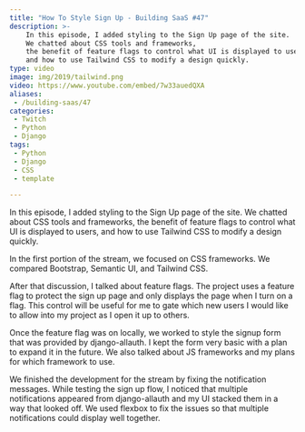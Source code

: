 ```yaml
---
title: "How To Style Sign Up - Building SaaS #47"
description: >-
    In this episode, I added styling to the Sign Up page of the site.
    We chatted about CSS tools and frameworks,
    the benefit of feature flags to control what UI is displayed to users,
    and how to use Tailwind CSS to modify a design quickly.
type: video
image: img/2019/tailwind.png
video: https://www.youtube.com/embed/7w33auedQXA
aliases:
 - /building-saas/47
categories:
 - Twitch
 - Python
 - Django
tags:
 - Python
 - Django
 - CSS
 - template

---
```


In this episode, I added styling to the Sign Up page of the site.
We chatted about CSS tools and frameworks,
the benefit of feature flags to control what UI is displayed to users,
and how to use Tailwind CSS to modify a design quickly.

In the first portion
of the stream,
we focused on CSS frameworks.
We compared Bootstrap, Semantic UI, and Tailwind CSS.

After that discussion,
I talked about feature flags.
The project uses a feature flag
to protect the sign up page
and only displays the page
when I turn on a flag.
This control will be useful
for me to gate
which new users I would like to allow
into my project
as I open it up to others.

Once the feature flag was on locally,
we worked to style the signup form
that was provided by django-allauth.
I kept the form very basic
with a plan to expand it
in the future.
We also talked about JS frameworks
and my plans for which framework to use.

We finished the development
for the stream
by fixing the notification messages.
While testing the sign up flow,
I noticed that multiple notifications appeared
from django-allauth
and my UI stacked them
in a way that looked off.
We used flexbox to fix the issues
so that multiple notifications could display well together.
